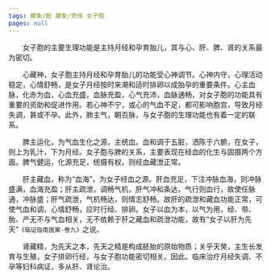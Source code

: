 ```yaml
---
tags: 藏象/脏 藏象/奇恒 女子胞
pages: null
---
```

&emsp;&emsp;女子胞的主要生理功能是主持月经和孕育胎儿，其与心、肝、脾、肾的关系最为密切。

&emsp;&emsp;心藏神，女子胞主持月经和孕育胎儿的功能受心神调节。心神内守，心理活动稳定，心情舒畅，是女子月经按时来潮和适时排卵以成胎孕的重要条件。心主血脉，化赤为血，心血充盛，血脉充盈，心气充沛，血脉通畅，对女子胞的功能具有重要的资助和促进作用。若心神不宁，或心的气血不足，都可影响胞宫，导致月经失调，甚或不孕。此外，肺主气，朝百脉，与女子胞的生理功能也有着一定的联系。

&emsp;&emsp;脾主运化，为气血生化之源，主统血。血和调于五脏，洒陈于六腑，在女子，则上为乳汁，下为月经。女子胞与脾的关系，主要表现在经血的化生与固摄两个方面。脾气健运，化源充足，统摄有权，则经血藏泄正常。

&emsp;&emsp;肝主藏血，称为“血海”，为女子经血之源。肝血充足，下注冲脉血海，则冲脉盛满，血海充盈；肝主疏泄，调畅气机，肝气冲和条达，气行则血行，故使任脉通，冲脉盛；肝气疏泄，气机畅达，则情志舒畅。故肝的疏泄和藏血功能正常，可使气血和调，心情舒畅，应时行经、排卵。女子以血为本，以气为用，经、带、胎、产无不与气血相关，无不依赖于肝之藏血和疏泄功能，故有“女子以肝为先天”`《临证指南医案·卷九》`之说。

&emsp;&emsp;肾藏精，为先天之本，先天之精是构成胚胎的原始物质；关乎天癸，主生长发育与生殖，女子排卵行经，与女子胞功能密切相关。因此。临床治疗月经失调、不孕等妇科病证，多从肝、肾论治。
